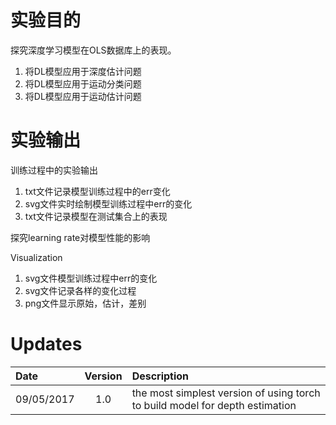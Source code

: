 # 实验目的

探究深度学习模型在OLS数据库上的表现。

1. 将DL模型应用于深度估计问题
2. 将DL模型应用于运动分类问题
3. 将DL模型应用于运动估计问题




# 实验输出

训练过程中的实验输出

1. txt文件记录模型训练过程中的err变化
2. svg文件实时绘制模型训练过程中err的变化
3. txt文件记录模型在测试集合上的表现


探究learning rate对模型性能的影响



Visualization

1. svg文件模型训练过程中err的变化
2. svg文件记录各样的变化过程
3. png文件显示原始，估计，差别


# Updates

Date       | Version   | Description 
:--------- | :-----: |:-----
09/05/2017 | 1.0 | the most simplest version of using torch to build model for depth estimation